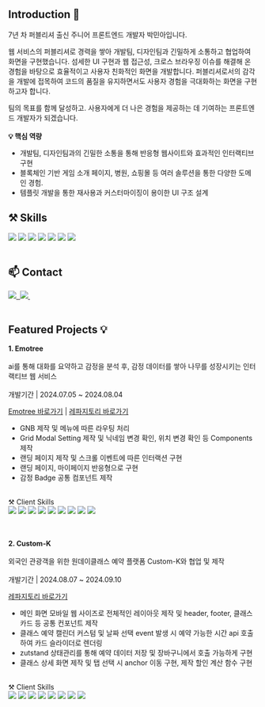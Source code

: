 ## Introduction 👋
7년 차 퍼블리셔 출신 주니어 프론트엔드 개발자 박민아입니다.

웹 서비스의 퍼블리셔로 경력을 쌓아 개발팀, 디자인팀과 긴밀하게 소통하고 협업하여 화면을 구현했습니다. 섬세한 UI 구현과 웹 접근성, 크로스 브라우징 이슈를 해결해 온 경험을 바탕으로 효율적이고 사용자 친화적인 화면을 개발합니다. 퍼블리셔로서의 감각을 개발에 접목하여 코드의 품질을 유지하면서도 사용자 경험을 극대화하는 화면을 구현하고자 합니다.

팀의 목표를 함께 달성하고. 사용자에게 더 나은 경험을 제공하는 데 기여하는 프론트엔드 개발자가 되겠습니다.
<br><br>
<b>💡 핵심 역량</b>
- 개발팀, 디자인팀과의 긴밀한 소통을 통해 반응형 웹사이트와 효과적인 인터랙티브 구현<br>
- 블록체인 기반 게임 소개 페이지, 병원, 쇼핑몰 등 여러 솔루션을 통한 다양한 도메인 경험.<br>
- 템플릿 개발을 통한 재사용과 커스터마이징이 용이한 UI 구조 설계<br>

## ⚒ Skills
<div>
<img src="https://img.shields.io/badge/Typescript-3178C6?style=flat-square&logo=Typescript&logoColor=white"/>
<img src="https://img.shields.io/badge/React-61DAFB?style=flat-square&logo=React&logoColor=white"/>
<img src="https://img.shields.io/badge/React-Router-CA4245?style=flat-square&logo=ReactRouter&logoColor=white"/>
<img src="https://img.shields.io/badge/Redux-Toolkit-764ABC?style=flat-square&logo=Redux&logoColor=white"/>
<img src="https://img.shields.io/badge/Styled-Component-DB7093?style=flat-square&logo=StyledComponent&logoColor=white"/>
<img src="https://img.shields.io/badge/Vite-646CFF?style=flat-square&logo=Vite&logoColor=white"/>
<img src="https://img.shields.io/badge/Github-Actions-339AF0?style=flat-square&logo=Github-Actions&logoColor=white"/>
</div>
<br>

## 📫 Contact
<div>
  <a href="https://29-0.tistory.com/">
    <img src="https://img.shields.io/badge/Velog-1EBC8F?style=for-the-badge&logo=velog&logoColor=white" />&nbsp
  </a>
  <a href="mailto:devpma9@gmail.com">
    <img
      src="https://img.shields.io/badge/devpma9@gmail.com-D14836?style=for-the-badge&logo=gmail&logoColor=white"/>&nbsp
  </a>
</div>
<br>

## Featured Projects 💡

<b>1. Emotree</b>
<br><br>
ai를 통해 대화를 요약하고 감정을 분석 후, 감정 데이터를 쌓아 나무를 성장시키는 인터랙티브 웹 서비스<br>
<br>
개발기간 | 2024.07.05 ~ 2024.08.04

[Emotree 바로가기](https://emotree.yoyobar.xyz/)
|
[레파지토리 바로가기](https://github.com/OZ-Coding-School/oz_03_main-003-FE)

- GNB 제작 및 메뉴에 따른 라우팅 처리
- Grid Modal Setting 제작 및 닉네임 변경 확인, 위치 변경 확인 등 Components 제작
- 랜딩 페이지 제작 및 스크롤 이벤트에 따른 인터랙션 구현
- 랜딩 페이지, 마이페이지 반응형으로 구현
- 감정 Badge 공통 컴포넌트 제작
<br>
⚒ Client Skills
<br>
<div>
  <img src="https://img.shields.io/badge/Typescript-3178C6?style=flat-square&logo=Typescript&logoColor=white"/>
  <img src="https://img.shields.io/badge/React-61DAFB?style=flat-square&logo=React&logoColor=white"/>
  <img src="https://img.shields.io/badge/Zutstand-fcba03?style=flat-square&logo=Zotero&logoColor=white"/>
  <img src="https://img.shields.io/badge/Axios-5A29E4?style=flat-square&logo=Axios&logoColor=white"/>
  <img src="https://img.shields.io/badge/tailwindCSS-06B6D4?style=flat-square&logo=TailwindCss&logoColor=white"/>
  <img src="https://img.shields.io/badge/tailwind-Merge-06B6D4?style=flat-square&logo=TailwindCss&logoColor=white"/>
  <img src="https://img.shields.io/badge/Github-Actions-2088FF?style=flat-square&logo=GithubActions&logoColor=white"/>
  <img src="https://img.shields.io/badge/Framer-0055FF?style=flat-square&logo=Framer&logoColor=white"/>
  <img src="https://img.shields.io/badge/AWS-S3-569A31?style=flat-square&logo=AmazonS3&logoColor=white"/>
</div>

<br><br>
<b>2. Custom-K</b>
<br><br>
외국인 관광객을 위한 원데이클래스 예약 플랫폼 Custom-K와 협업 및 제작<br>
<br>
개발기간 | 2024.08.07 ~ 2024.09.10

[레파지토리 바로가기](https://github.com/OZ-Coding-School/oz_03_collabo-002-FE?tab=readme-ov-file)

- 메인 화면 모바일 웹 사이즈로 전체적인 레이아웃 제작 및 header, footer, 클래스 카드 등 공통 컨포넌트 제작
- 클래스 예약 캘린더 커스텀 및 날짜 선택 event 발생 시 예약 가능한 시간 api 호출하여 카드 슬라이더로 렌더링
- zutstand 상태관리를 통해 예약 데이터 저장 및 장바구니에서 호출 가능하게 구현
- 클래스 상세 화면 제작 및 탭 선택 시 anchor 이동 구현, 제작 할인 계산 함수 구현
<br>
⚒ Client Skills
<br>
<div>
  <img src="https://img.shields.io/badge/Typescript-3178C6?style=flat-square&logo=Typescript&logoColor=white"/>
  <img src="https://img.shields.io/badge/React-61DAFB?style=flat-square&logo=React&logoColor=white"/>
  <img src="https://img.shields.io/badge/Zutstand-fcba03?style=flat-square&logo=Zotero&logoColor=white"/>
  <img src="https://img.shields.io/badge/ReactHook-Form-EC5990?style=flat-square&logo=ReactHookForm&logoColor=white"/>
  <img src="https://img.shields.io/badge/Axios-5A29E4?style=flat-square&logo=Axios&logoColor=white"/>
  <img src="https://img.shields.io/badge/tailwindCSS-06B6D4?style=flat-square&logo=TailwindCss&logoColor=white"/>
  <img src="https://img.shields.io/badge/Swiper-6332F6?style=flat-square&logo=Swiper&logoColor=white"/>
  <img src="https://img.shields.io/badge/Vite-646CFF?style=flat-square&logo=Vite&logoColor=white"/>
</div>



<!--
**devpma/devpma** is a ✨ _special_ ✨ repository because its `README.md` (this file) appears on your GitHub profile.

Here are some ideas to get you started:

- 🔭 I’m currently working on ...
- 🌱 I’m currently learning ...
- 👯 I’m looking to collaborate on ...
- 🤔 I’m looking for help with ...
- 💬 Ask me about ...
- 📫 How to reach me: ...
- 😄 Pronouns: ...
- ⚡ Fun fact: ...
-->
